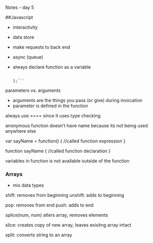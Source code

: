 Notes - day 5


##Javascript 

- interactivity
- data store
- make requests to back end
- async (queue)

- always declare function as a variable
  ```var name = function() {

  };```

parameters vs. arguments

 - arguments are the things you pass (or give) during invocation
 - parameter is defined in the function

always use ==== since it uses type checking 

anonymous function doesn't have name because its not being used anywhere else 


var sayName = function() {
  //called function expression
}

function sayName {
  //called function declaration
}


variables in function is not available outside of the function 

### Arrays

  - mix data types

  shift: removes from beginning
  unshift: adds to beginning

  pop: removes from end
  push: adds to end

  splice(num, num) alters array, removes elements 

  slice:  creates copy of new array, leaves exisitng array intact

  split: converts string to an array

  



